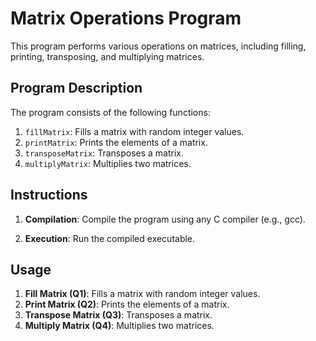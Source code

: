 # Matrix Operations Program

This program performs various operations on matrices, including filling, printing, transposing, and multiplying matrices.

## Program Description

The program consists of the following functions:

1. `fillMatrix`: Fills a matrix with random integer values.
2. `printMatrix`: Prints the elements of a matrix.
3. `transposeMatrix`: Transposes a matrix.
4. `multiplyMatrix`: Multiplies two matrices.

## Instructions

1. **Compilation**: Compile the program using any C compiler (e.g., gcc).

2. **Execution**: Run the compiled executable.

## Usage

1. **Fill Matrix (Q1)**: Fills a matrix with random integer values.
2. **Print Matrix (Q2)**: Prints the elements of a matrix.
3. **Transpose Matrix (Q3)**: Transposes a matrix.
4. **Multiply Matrix (Q4)**: Multiplies two matrices.

